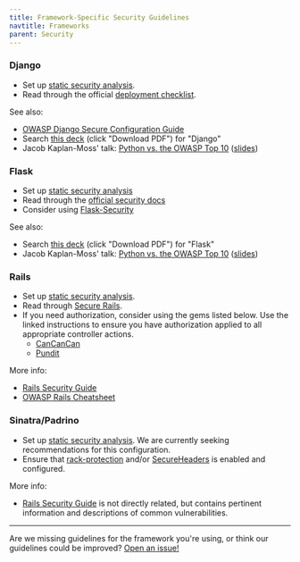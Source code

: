 ```yaml
---
title: Framework-Specific Security Guidelines
navtitle: Frameworks
parent: Security
---
```


### Django

* Set up [static security analysis](../static-analysis/#python).
* Read through the official [deployment checklist](https://docs.djangoproject.com/en/stable/howto/deployment/checklist/).

See also:

* [OWASP Django Secure Configuration Guide](https://www.owasp.org/index.php/SCG_WF_Django)
* Search [this deck](https://speakerdeck.com/mpirnat/shiny-lets-be-bad-guys-exploiting-and-mitigating-the-top-10-web-app-vulnerabilities-oscon-2016-edition) (click "Download PDF") for "Django"
* Jacob Kaplan-Moss' talk: [Python vs. the OWASP Top 10](https://www.youtube.com/watch?v=sra9x44lXgU) ([slides](https://speakerdeck.com/jacobian/python-vs-the-owasp-top-10))

### Flask

* Set up [static security analysis](../static-analysis/#python)
* Read through the [official security docs](http://flask.pocoo.org/docs/security/)
* Consider using [Flask-Security](https://pythonhosted.org/Flask-Security/)

See also:

* Search [this deck](https://speakerdeck.com/mpirnat/shiny-lets-be-bad-guys-exploiting-and-mitigating-the-top-10-web-app-vulnerabilities-oscon-2016-edition) (click "Download PDF") for "Flask"
* Jacob Kaplan-Moss' talk: [Python vs. the OWASP Top 10](https://www.youtube.com/watch?v=sra9x44lXgU) ([slides](https://speakerdeck.com/jacobian/python-vs-the-owasp-top-10))

### Rails

* Set up [static security analysis](../static-analysis/#rails).
* Read through [Secure Rails](https://github.com/ankane/secure_rails).
* If you need authorization, consider using the gems listed below. Use the linked instructions to ensure you have authorization applied to all appropriate controller actions.
    * [CanCanCan](https://github.com/CanCanCommunity/cancancan#4-lock-it-down)
    * [Pundit](https://github.com/elabs/pundit#ensuring-policies-and-scopes-are-used)

More info:

* [Rails Security Guide](http://guides.rubyonrails.org/security.html)
* [OWASP Rails Cheatsheet](https://www.owasp.org/index.php/Ruby_on_Rails_Cheatsheet)

### Sinatra/Padrino

* Set up [static security analysis](../static-analysis/#other-ruby-frameworks). We are currently seeking recommendations for this configuration.
* Ensure that [rack-protection](https://github.com/sinatra/rack-protection) and/or [SecureHeaders](https://github.com/twitter/secureheaders) is enabled and configured.

More info:

* [Rails Security Guide](http://guides.rubyonrails.org/security.html) is not directly related, but contains pertinent information and descriptions of common vulnerabilities.

---

Are we missing guidelines for the framework you're using, or think our guidelines could be improved? [Open an issue!](https://github.com/18F/before-you-ship/issues/new)
